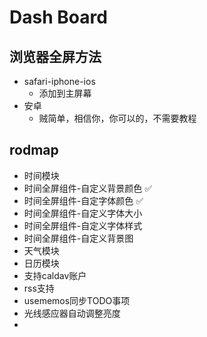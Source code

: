 # Dash Board


## 浏览器全屏方法
* safari-iphone-ios
  * 添加到主屏幕
* 安卓
  * 贼简单，相信你，你可以的，不需要教程

## rodmap
* 时间模块
* 时间全屏组件-自定义背景颜色 ✅
* 时间全屏组件-自定字体颜色 ✅
* 时间全屏组件-自定义字体大小
* 时间全屏组件-自定义字体样式
* 时间全屏组件-自定义背景图
* 天气模块
* 日历模块
* 支持caldav账户
* rss支持
* usememos同步TODO事项
* 光线感应器自动调整亮度
* 